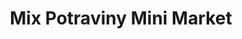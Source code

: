---
title: "Mix Potraviny Mini Market"
url: /derby/mix-potraviny-mini-market/
shop: Lebensmittel
---